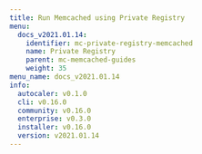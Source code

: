 ```yaml
---
title: Run Memcached using Private Registry
menu:
  docs_v2021.01.14:
    identifier: mc-private-registry-memcached
    name: Private Registry
    parent: mc-memcached-guides
    weight: 35
menu_name: docs_v2021.01.14
info:
  autocaler: v0.1.0
  cli: v0.16.0
  community: v0.16.0
  enterprise: v0.3.0
  installer: v0.16.0
  version: v2021.01.14
---
```


